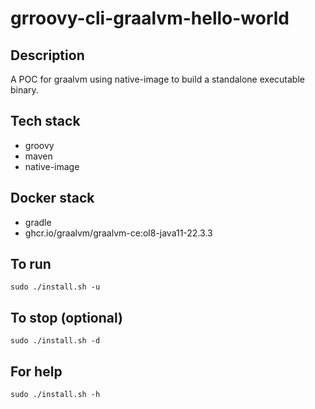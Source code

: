 # grroovy-cli-graalvm-hello-world

## Description
A POC for graalvm using native-image to build a standalone executable binary.

## Tech stack
- groovy
- maven
- native-image

## Docker stack
- gradle
- ghcr.io/graalvm/graalvm-ce:ol8-java11-22.3.3

## To run
`sudo ./install.sh -u`

## To stop (optional)
`sudo ./install.sh -d`

## For help
`sudo ./install.sh -h`

